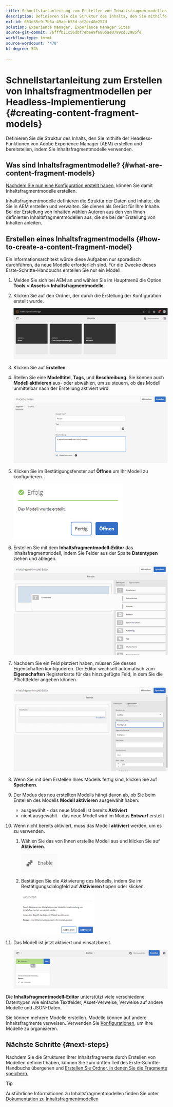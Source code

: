 ```yaml
---
title: Schnellstartanleitung zum Erstellen von Inhaltsfragmentmodellen per Headless-Implementierung
description: Definieren Sie die Struktur des Inhalts, den Sie mithilfe der Headless-Funktionen von Adobe Experience Manager (AEM) erstellen und bereitstellen, indem Sie Inhaltsfragmentmodelle verwenden.
exl-id: 653e35c9-7b6a-49ae-b55d-af2ec40e257d
solution: Experience Manager, Experience Manager Sites
source-git-commit: 76fffb11c56dbf7ebee9f6805ae0799cd32985fe
workflow-type: tm+mt
source-wordcount: '478'
ht-degree: 54%

---
```


# Schnellstartanleitung zum Erstellen von Inhaltsfragmentmodellen per Headless-Implementierung {#creating-content-fragment-models}

Definieren Sie die Struktur des Inhalts, den Sie mithilfe der Headless-Funktionen von Adobe Experience Manager (AEM) erstellen und bereitstellen, indem Sie Inhaltsfragmentmodelle verwenden.

## Was sind Inhaltsfragmentmodelle? {#what-are-content-fragment-models}

[Nachdem Sie nun eine Konfiguration erstellt haben](create-configuration.md), können Sie damit Inhaltsfragmentmodelle erstellen.

Inhaltsfragmentmodelle definieren die Struktur der Daten und Inhalte, die Sie in AEM erstellen und verwalten. Sie dienen als Gerüst für Ihre Inhalte. Bei der Erstellung von Inhalten wählen Autoren aus den von Ihnen definierten Inhaltsfragmentmodellen aus, die sie bei der Erstellung von Inhalten anleiten.

## Erstellen eines Inhaltsfragmentmodells {#how-to-create-a-content-fragment-model}

Ein Informationsarchitekt würde diese Aufgaben nur sporadisch durchführen, da neue Modelle erforderlich sind. Für die Zwecke dieses Erste-Schritte-Handbuchs erstellen Sie nur ein Modell.

1. Melden Sie sich bei AEM an und wählen Sie im Hauptmenü die Option **Tools > Assets > Inhaltsfragmentmodelle**.
1. Klicken Sie auf den Ordner, der durch die Erstellung der Konfiguration erstellt wurde.

   ![Der Ordner „Modelle“](assets/models-folder.png)
1. Klicken Sie auf **Erstellen**.
1. Stellen Sie eine **Modelltitel**, **Tags**, und **Beschreibung**. Sie können auch **Modell aktivieren** aus- oder abwählen, um zu steuern, ob das Modell unmittelbar nach der Erstellung aktiviert wird.

   ![Erstellen eines Modells](assets/models-create.png)
1. Klicken Sie im Bestätigungsfenster auf **Öffnen** um Ihr Modell zu konfigurieren.

   ![Bestätigungsfenster](assets/models-confirmation.png)
1. Erstellen Sie mit dem **Inhaltsfragmentmodell-Editor** das Inhaltsfragmentmodell, indem Sie Felder aus der Spalte **Datentypen** ziehen und ablegen.

   ![Ziehen und Ablegen von Feldern](assets/models-drag-and-drop.png)

1. Nachdem Sie ein Feld platziert haben, müssen Sie dessen Eigenschaften konfigurieren. Der Editor wechselt automatisch zum **Eigenschaften** Registerkarte für das hinzugefügte Feld, in dem Sie die Pflichtfelder angeben können.

   ![Konfigurieren von Eigenschaften](assets/models-configure-properties.png)
1. Wenn Sie mit dem Erstellen Ihres Modells fertig sind, klicken Sie auf **Speichern**.

1. Der Modus des neu erstellten Modells hängt davon ab, ob Sie beim Erstellen des Modells **Modell aktivieren** ausgewählt haben:
   * ausgewählt - das neue Modell ist bereits **Aktiviert**
   * nicht ausgewählt – das neue Modell wird im Modus **Entwurf** erstellt

1. Wenn nicht bereits aktiviert, muss das Modell **aktiviert** werden, um es zu verwenden.
   1. Wählen Sie das von Ihnen erstellte Modell aus und klicken Sie auf **Aktivieren**.

      ![Aktivieren des Modells](assets/models-enable.png)
   1. Bestätigen Sie die Aktivierung des Modells, indem Sie im Bestätigungsdialogfeld auf **Aktivieren** tippen oder klicken.

      ![Dialogfeld zum Bestätigen der Aktivierung](assets/models-enabling.png)
1. Das Modell ist jetzt aktiviert und einsatzbereit.

   ![Modell aktiviert](assets/models-enabled.png)

Die **Inhaltsfragmentmodell-Editor** unterstützt viele verschiedene Datentypen wie einfache Textfelder, Asset-Verweise, Verweise auf andere Modelle und JSON-Daten.

Sie können mehrere Modelle erstellen. Modelle können auf andere Inhaltsfragmente verweisen. Verwenden Sie [Konfigurationen](create-configuration.md), um Ihre Modelle zu organisieren.

## Nächste Schritte {#next-steps}

Nachdem Sie die Strukturen Ihrer Inhaltsfragmente durch Erstellen von Modellen definiert haben, können Sie zum dritten Teil des Erste-Schritte-Handbuchs übergehen und [Erstellen Sie Ordner, in denen Sie die Fragmente speichern.](create-assets-folder.md)

>[!TIP]
>
>Ausführliche Informationen zu Inhaltsfragmentmodellen finden Sie unter [Dokumentation zu Inhaltsfragmentmodellen](/help/assets/content-fragments/content-fragments-models.md)
